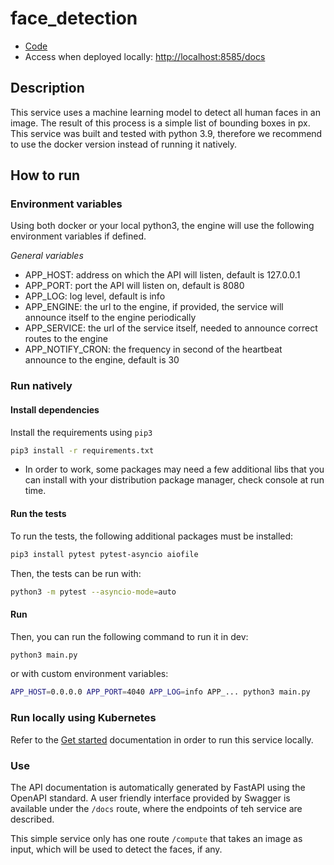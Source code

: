 # face_detection

- [Code](../../services/face_detection)
- Access when deployed locally: <http://localhost:8585/docs>

## Description
This service uses a machine learning model to detect all human faces in an image. The result of this process is a simple list of bounding boxes in px. This service was built and tested with python 3.9, therefore we recommend to use the docker version instead of running it natively.

## How to run
### Environment variables
Using both docker or your local python3, the engine will use the following environment variables if defined.

*General variables*

- APP_HOST: address on which the API will listen, default is 127.0.0.1
- APP_PORT: port the API will listen on, default is 8080
- APP_LOG: log level, default is info
- APP_ENGINE: the url to the engine, if provided, the service will announce itself to the engine periodically
- APP_SERVICE: the url of the service itself, needed to announce correct routes to the engine
- APP_NOTIFY_CRON: the frequency in second of the heartbeat announce to the engine, default is 30

### Run natively
#### Install dependencies
Install the requirements using `pip3`

```bash
pip3 install -r requirements.txt
```

* In order to work, some packages may need a few additional libs that you can install with your distribution package manager, check console at run time.
#### Run the tests
To run the tests, the following additional packages must be installed:

```bash
pip3 install pytest pytest-asyncio aiofile
```

Then, the tests can be run with:
```bash
python3 -m pytest --asyncio-mode=auto
```

#### Run
Then, you can run the following command to run it in dev:

```bash
python3 main.py
```

or with custom environment variables:

```bash
APP_HOST=0.0.0.0 APP_PORT=4040 APP_LOG=info APP_... python3 main.py
```

### Run locally using Kubernetes

Refer to the [Get started](../docs/get-started.md) documentation in order to run this service locally.

### Use
The API documentation is automatically generated by FastAPI using the OpenAPI standard. A user friendly interface provided by Swagger is available under the `/docs` route, where the endpoints of teh service are described.

This simple service only has one route `/compute` that takes an image as input, which will be used to detect the faces, if any.
